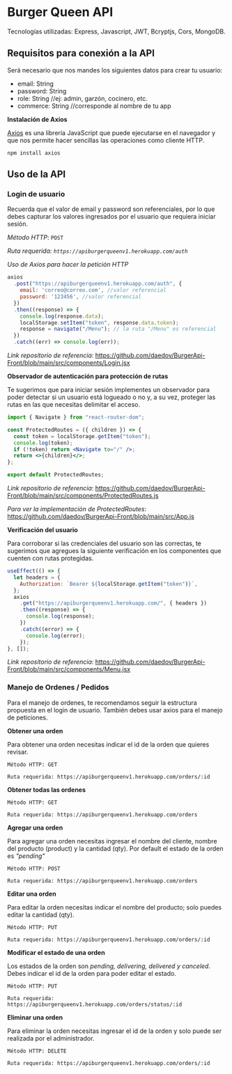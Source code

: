 # Burger Queen API

Tecnologías utilizadas: Express, Javascript, JWT, Bcryptjs, Cors, MongoDB.

## Requisitos para conexión a la API

Será necesario que nos mandes los siguientes datos para crear tu usuario:  
- email: String  
- password: String  
- role: String //ej: admin, garzón, cocinero, etc.  
- commerce: String //corresponde al nombre de tu app  

**Instalación de Axios**

[Axios](https://axios-http.com/) es una librería JavaScript que puede ejecutarse en el navegador y que nos permite hacer sencillas las operaciones como cliente HTTP.

```node
npm install axios
```
## Uso de la API

### Login de usuario

Recuerda que el valor de email y password son referenciales, por lo que debes capturar los valores ingresados por el usuario que requiera iniciar sesión.

_Método HTTP_: `POST`

_Ruta requerida: `https://apiburgerqueenv1.herokuapp.com/auth`_

_Uso de Axios para hacer la petición HTTP_

```javascript
axios
  .post("https://apiburgerqueenv1.herokuapp.com/auth", {
    email: 'correo@correo.com', //valor referencial
    password: '123456', //valor referencial
  })
  .then((response) => {
    console.log(response.data);
    localStorage.setItem("token", response.data.token);
    response = navigate("/Menu"); // la ruta "/Menu" es referencial
  })
  .catch((err) => console.log(err));
```
*Link repositorio de referencia:* https://github.com/daedov/BurgerApi-Front/blob/main/src/components/Login.jsx

**Observador de autenticación para protección de rutas**

Te sugerimos que para iniciar sesión implementes un observador para poder detectar si un usuario está logueado o no y, a su vez, proteger las rutas en las que necesitas delimitar el acceso.

```jsx
import { Navigate } from "react-router-dom";

const ProtectedRoutes = ({ children }) => {
  const token = localStorage.getItem("token");
  console.log(token);
  if (!token) return <Navigate to="/" />;
  return <>{children}</>;
};

export default ProtectedRoutes;
```

*Link repositorio de referencia*: https://github.com/daedov/BurgerApi-Front/blob/main/src/components/ProtectedRoutes.js

*Para ver la implementación de ProtectedRoutes*: https://github.com/daedov/BurgerApi-Front/blob/main/src/App.js

**Verificación del usuario**

Para corroborar si las credenciales del usuario son las correctas, te sugerimos que agregues la siguiente verificación en los componentes que cuenten con rutas protegidas.

```jsx
useEffect(() => {
  let headers = {
    Authorization: `Bearer ${localStorage.getItem("token")}`,
  };
  axios
    .get("https://apiburgerqueenv1.herokuapp.com/", { headers })
    .then((response) => {
      console.log(response);
    })
    .catch((error) => {
      console.log(error);
    });
}, []);
```
*Link repositorio de referencia*: https://github.com/daedov/BurgerApi-Front/blob/main/src/components/Menu.jsx

### Manejo de Ordenes / Pedidos

Para el manejo de ordenes, te recomendamos seguir la estructura propuesta en el login de usuario. También debes usar axios para el manejo de peticiones.

**Obtener una orden**

Para obtener una orden necesitas indicar el id de la orden que quieres revisar.
```
Método HTTP: GET

Ruta requerida: https://apiburgerqueenv1.herokuapp.com/orders/:id
```

**Obtener todas las ordenes**
```
Método HTTP: GET

Ruta requerida: https://apiburgerqueenv1.herokuapp.com/orders
```

**Agregar una orden**

Para agregar una orden necesitas ingresar el nombre del cliente, nombre del producto (product) y la cantidad (qty). Por default el estado de la orden es _"pending"_
```
Método HTTP: POST

Ruta requerida: https://apiburgerqueenv1.herokuapp.com/orders
```
**Editar una orden**

Para editar la orden necesitas indicar el nombre del producto; solo puedes editar la cantidad (qty).
```
Método HTTP: PUT

Ruta requerida: https://apiburgerqueenv1.herokuapp.com/orders/:id
```
**Modificar el estado de una orden**

Los estados de la orden son _pending, delivering, delivered y canceled_. Debes indicar el id de la orden para poder editar el estado. 
```
Método HTTP: PUT

Ruta requerida: https://apiburgerqueenv1.herokuapp.com/orders/status/:id
```
**Eliminar una orden**

Para eliminar la orden necesitas ingresar el id de la orden y solo puede ser realizada por el administrador. 
```
Método HTTP: DELETE

Ruta requerida: https://apiburgerqueenv1.herokuapp.com/orders/:id
```
